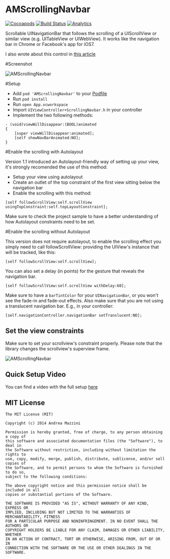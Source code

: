 AMScrollingNavbar
=================

[![Cocoapods](https://cocoapod-badges.herokuapp.com/v/AMScrollingNavbar/badge.png)](http://www.cocoapods.org/?q=amscrollingnavbar)
[![Build Status](https://travis-ci.org/andreamazz/AMScrollingNavbar.png)](https://travis-ci.org/andreamazz/AMScrollingNavbar)
[![Analytics](https://ga-beacon.appspot.com/UA-42282237-8/AMScrollingNavbar/README)](https://github.com/igrigorik/ga-beacon)

Scrollable UINavigationBar that follows the scrolling of a UIScrollView or similar view (e.g. UITableView or UIWebView). 
It works like the navigation bar in Chrome or Facebook's app for iOS7.  

I also wrote about this control in [this article](http://andreamazz.github.io/blog/2014/02/01/amscrollingnavbar-creating-a-cocoapod/)

#Screenshot

![AMScrollingNavbar](https://raw.githubusercontent.com/andreamazz/AMScrollingNavbar/master/screenshot.gif)

#Setup

* Add ```pod 'AMScrollingNavbar'``` to your [Podfile](http://cocoapods.org/)
* Run ```pod install```
* Run ```open App.xcworkspace```
* Import ```UIViewController+ScrollingNavbar.h``` in your controller
* Implement the two following methods:
```objc
- (void)viewWillDisappear:(BOOL)animated
{
	[super viewWillDisappear:animated];
	[self showNavBarAnimated:NO];
}

```

#Enable the scrolling with Autolayout

Version 1.1 introduced an Autolayout-friendly way of setting up your view, it's strongly recomended the use of this method: 
- Setup your view using autolayout
- Create an outlet of the top constraint of the first view sitting below the navigation bar
- Enable the scrolling with this method:
```objc
[self followScrollView:self.scrollView usingTopConstraint:self.topLayoutConstraint];
```
Make sure to check the project sample to have a better understanding of how Autolayout constraints need to be set.

#Enable the scrolling without Autolayout

This version does not require autolayout, to enable the scrolling effect you simply need to call followScrollView: providing the UIView's instance that will be tracked, like this:
```objc
[self followScrollView:self.scrollView];
```
You can also set a delay (in points) for the gesture that reveals the navigation bar.
```objc
[self followScrollView:self.scrollView withDelay:60];
```

Make sure to have a ```barTintColor``` for your ```UINavigationBar```, or you won't see the fade-in and fade-out effects.
Also make sure that you are not using a translucent navigation bar. E.g., in your controller:
```objc
[self.navigationController.navigationBar setTranslucent:NO];
```

Set the view constraints
--------------------
Make sure to set your scrollview's constraint properly. Please note that the library changes the scrollview's superview frame.

![AMScrollingNavbar](https://raw.githubusercontent.com/andreamazz/AMScrollingNavbar/master/constraints.png)

Quick Setup Video
--------------------
You can find a video with the full setup [here](https://vimeo.com/92721470)

MIT License
--------------------
    The MIT License (MIT)

    Copyright (c) 2014 Andrea Mazzini

    Permission is hereby granted, free of charge, to any person obtaining a copy of
    this software and associated documentation files (the "Software"), to deal in
    the Software without restriction, including without limitation the rights to
    use, copy, modify, merge, publish, distribute, sublicense, and/or sell copies of
    the Software, and to permit persons to whom the Software is furnished to do so,
    subject to the following conditions:

    The above copyright notice and this permission notice shall be included in all
    copies or substantial portions of the Software.

    THE SOFTWARE IS PROVIDED "AS IS", WITHOUT WARRANTY OF ANY KIND, EXPRESS OR
    IMPLIED, INCLUDING BUT NOT LIMITED TO THE WARRANTIES OF MERCHANTABILITY, FITNESS
    FOR A PARTICULAR PURPOSE AND NONINFRINGEMENT. IN NO EVENT SHALL THE AUTHORS OR
    COPYRIGHT HOLDERS BE LIABLE FOR ANY CLAIM, DAMAGES OR OTHER LIABILITY, WHETHER
    IN AN ACTION OF CONTRACT, TORT OR OTHERWISE, ARISING FROM, OUT OF OR IN
    CONNECTION WITH THE SOFTWARE OR THE USE OR OTHER DEALINGS IN THE SOFTWARE.


